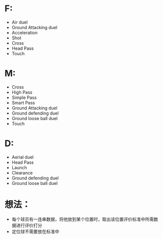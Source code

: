 # F:
- Air duel
- Ground Attacking duel
- Acceleration
- Shot
- Cross
- Head Pass
- Touch


# M:
- Cross
- High Pass
- Simple Pass
- Smart Pass
- Ground Attacking duel
- Ground defending duel
- Ground loose ball duel
- Touch


# D:
- Aerial duel
- Head Pass
- Launch
- Clearance
- Ground defending duel
- Ground loose ball duel

# 想法：
- 每个球员有一连串数据，将他放到某个位置时，取出该位置评价标准中所需数据进行评价打分
- 定位球不需要放在标准中